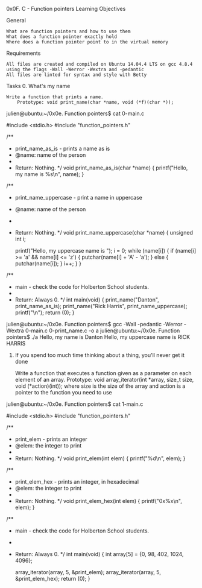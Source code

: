 0x0F. C - Function pointers
Learning Objectives

General

    What are function pointers and how to use them
    What does a function pointer exactly hold
    Where does a function pointer point to in the virtual memory

Requirements

    All files are created and compiled on Ubuntu 14.04.4 LTS on gcc 4.8.4 using the flags -Wall -Werror -Wextra and -pedantic
    All files are linted for syntax and style with Betty

Tasks
0. What's my name

    Write a function that prints a name.
        Prototype: void print_name(char *name, void (*f)(char *));

julien@ubuntu:~/0x0e. Function pointers$ cat 0-main.c

#include <stdio.h>
#include "function_pointers.h"

/**
 * print_name_as_is - prints a name as is
 * @name: name of the person
 *
 * Return: Nothing.
 */
void print_name_as_is(char *name)
{
    printf("Hello, my name is %s\n", name);
}

/**
 * print_name_uppercase - print a name in uppercase
 * @name: name of the person
 *
 * Return: Nothing.
 */
void print_name_uppercase(char *name)
{
    unsigned int i;

    printf("Hello, my uppercase name is ");
    i = 0;
    while (name[i])
    {
        if (name[i] >= 'a' && name[i] <= 'z')
        {
            putchar(name[i] + 'A' - 'a');
        }
        else
        {
            putchar(name[i]);
        }
        i++;
    }
}

/**
 * main - check the code for Holberton School students.
 *
 * Return: Always 0.
 */
int main(void)
{
    print_name("Danton", print_name_as_is);
    print_name("Rick Harris", print_name_uppercase);
    printf("\n");
    return (0);
}

julien@ubuntu:~/0x0e. Function pointers$ gcc -Wall -pedantic -Werror -Wextra 0-main.c 0-print_name.c -o a
julien@ubuntu:~/0x0e. Function pointers$ ./a
Hello, my name is Danton
Hello, my uppercase name is RICK HARRIS

1. If you spend too much time thinking about a thing, you'll never get it done

    Write a function that executes a function given as a parameter on each element of an array.
        Prototype: void array_iterator(int *array, size_t size, void (*action)(int));
        where size is the size of the array
        and action is a pointer to the function you need to use

julien@ubuntu:~/0x0e. Function pointers$ cat 1-main.c

#include <stdio.h>
#include "function_pointers.h"

/**
 * print_elem - prints an integer
 * @elem: the integer to print
 *
 * Return: Nothing.
 */
void print_elem(int elem)
{
    printf("%d\n", elem);
}

/**
 * print_elem_hex - prints an integer, in hexadecimal
 * @elem: the integer to print
 *
 * Return: Nothing.
 */
void print_elem_hex(int elem)
{
    printf("0x%x\n", elem);
}

/**
 * main - check the code for Holberton School students.
 *
 * Return: Always 0.
 */
int main(void)
{
    int array[5] = {0, 98, 402, 1024, 4096};

    array_iterator(array, 5, &print_elem);
    array_iterator(array, 5, &print_elem_hex);
    return (0);
}
